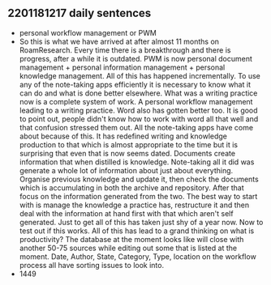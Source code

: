 ## 2201181217 daily sentences

* personal workflow management or PWM
* So this is what we have arrived at after almost 11 months on RoamResearch.
Every time there is a breakthrough and there is progress, after a while it is outdated.
PWM is now personal document management + personal information management + personal knowledge management.
All of this has happened incrementally.
To use any of the note-taking apps efficiently it is necessary to know what it can do and what is done better elsewhere.
What was a writing practice now is a complete system of work.
A personal workflow management leading to a writing practice.
Word also has gotten better too.
It is good to point out, people didn't know how to work with word all that well and that confusion stressed them out.
All the note-taking apps have come about because of this.
It has redefined writing and knowledge production to that which is almost appropriate to the time but it is surprising that even that is now seems dated.
Documents create information that when distilled is knowledge.
Note-taking all it did was generate a whole lot of information about just about everything.
Organise previous knowledge and update it, then check the documents which is accumulating in both the archive and repository.
After that focus on the information generated from the two.
The best way to start with is manage the knowledge a practice has, restructure it and then deal with the information at hand first with that which aren't self generated.
Just to get all of this has taken just shy of a year now.
Now to test out if this works.
All of this has lead to a grand thinking on what is productivity?
The database at the moment looks like will close with another 50-75 sources while editing out some that is listed at the moment.
Date, Author, State, Category, Type, location on the workflow process all have sorting issues to look into.  
* 1449 
